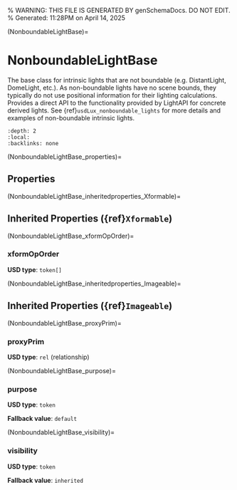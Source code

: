 % WARNING: THIS FILE IS GENERATED BY genSchemaDocs. DO NOT EDIT.
% Generated: 11:28PM on April 14, 2025


(NonboundableLightBase)=
# NonboundableLightBase

The base class for intrinsic lights that are 
not boundable (e.g. DistantLight, DomeLight, etc.). As non-boundable lights 
have no scene bounds, they typically do not use positional information for
their lighting calculations. Provides a direct API to the
functionality provided by LightAPI for concrete derived lights.
See {ref}`usdLux_nonboundable_lights` for more details and examples of 
non-boundable intrinsic lights.

```{contents}
:depth: 2
:local:
:backlinks: none
```

(NonboundableLightBase_properties)=

## Properties

(NonboundableLightBase_inheritedproperties_Xformable)=

## Inherited Properties ({ref}`Xformable`)

(NonboundableLightBase_xformOpOrder)=

### xformOpOrder

**USD type**: `token[]`



(NonboundableLightBase_inheritedproperties_Imageable)=

## Inherited Properties ({ref}`Imageable`)

(NonboundableLightBase_proxyPrim)=

### proxyPrim

**USD type**: `rel` (relationship)



(NonboundableLightBase_purpose)=

### purpose

**USD type**: `token`

**Fallback value**: `default`



(NonboundableLightBase_visibility)=

### visibility

**USD type**: `token`

**Fallback value**: `inherited`


